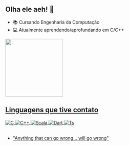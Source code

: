 ## Olha ele aeh! 👋

- 📚 Cursando Engenharia da Computação
- 💻 Atualmente aprendendo/aprofundando em C/C++
<div>
  <a href="https://github.com/zelzo">
  <img height="180em" src="https://github-readme-stats.vercel.app/api?username=zelzo&show_icons=true&theme=dark&include_all_commits=true&count_private=true"/>
</div>
  
## Linguagens que tive contato

<div style="display: inline_block">
  <img align="center" alt="C" src="https://img.shields.io/badge/C-00599C?style=for-the-badge&logo=c&logoColor=white" />
  <img align="center" alt="C++" src="https://img.shields.io/badge/C%2B%2B-00599C?style=for-the-badge&logo=c%2B%2B&logoColor=white" />
  <img align="center" alt="Scala" src="https://img.shields.io/badge/Scala-DC322F?style=for-the-badge&logo=scala&logoColor=white" />
  <img align="center" alt="Dart" src="https://img.shields.io/badge/Dart-0175C2?style=for-the-badge&logo=dart&logoColor=white" />
  <img align="center" alt="Ts" src="https://img.shields.io/badge/TypeScript-007ACC?style=for-the-badge&logo=typescript&logoColor=white" />
</div><br/>
  
- "Anything that can go wrong... will go wrong"
